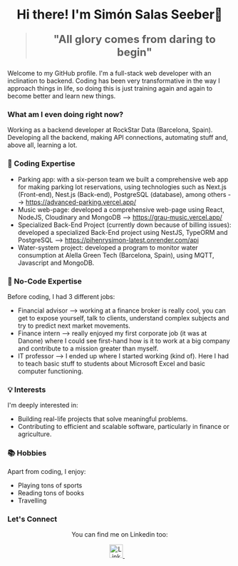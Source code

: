 <h1 align="center">Hi there! I'm Simón Salas Seeber👋</h1>


<blockquote style="font-size: 24px;">
  <p align="center">
    <strong>"All glory comes from daring to begin"</strong>
  </p>
</blockquote>

Welcome to my GitHub profile. I'm a full-stack web developer with an inclination to backend. Coding has been very transformative in the way I approach things in life, so doing this is just training again and again to become better and learn new things.

### What am I even doing right now?

Working as a backend developer at RockStar Data (Barcelona, Spain). Developing all the backend, making API connections, automating stuff and, above all, learning a lot.

### 🚀 Coding Expertise

- Parking app: with a six-person team we built a comprehensive web app for making parking lot reservations, using technologies such as Next.js (Front-end), Nest.js (Back-end), PostgreSQL (database), among others --> https://advanced-parking.vercel.app/
- Music web-page: developed a comprehensive web-page using React, NodeJS, Cloudinary and MongoDB --> https://grau-music.vercel.app/
- Specialized Back-End Project (currently down because of billing issues): developed a specialized Back-End project using NestJS, TypeORM and PostgreSQL --> https://pihenrysimon-latest.onrender.com/api
- Water-system project: developed a program to monitor water consumption at Alella Green Tech (Barcelona, Spain), using MQTT, Javascript and MongoDB. 

### 🐙 No-Code Expertise

Before coding, I had 3 different jobs:
- Financial advisor --> working at a finance broker is really cool, you can get to expose yourself, talk to clients, understand complex subjects and try to predict next market movements.
- Finance intern --> really enjoyed my first corporate job (it was at Danone) where I could see first-hand how is it to work at a big company and contribute to a mission greater than myself.
- IT professor --> I ended up where I started working (kind of). Here I had to teach basic stuff to students about Microsoft Excel and basic computer functioning.

### 💡 Interests

I'm deeply interested in:

- Building real-life projects that solve meaningful problems.
- Contributing to efficient and scalable software, particularly in finance or agriculture.

### 📚 Hobbies

Apart from coding, I enjoy:

- Playing tons of sports
- Reading tons of books
- Travelling


### Let's Connect

<p align="center">
  You can find me on Linkedin too:
</p>

<p align="center">
  <a href="https://linkedin.com/in/ujjwalsharma01](https://www.linkedin.com/in/sim%C3%B3n-salas-seeber-138112144/">
    <img src="https://raw.githubusercontent.com/rahuldkjain/github-profile-readme-generator/master/src/images/icons/Social/linked-in-alt.svg" alt="LinkedIn" height="30" />
  </a>&nbsp;&nbsp;&nbsp;
</p>
